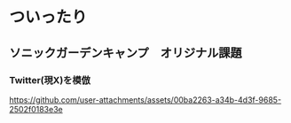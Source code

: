 # ついったり
## ソニックガーデンキャンプ　オリジナル課題

### Twitter(現X)を模倣

https://github.com/user-attachments/assets/00ba2263-a34b-4d3f-9685-2502f0183e3e


